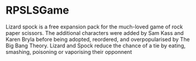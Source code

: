 # RPSLSGame
Lizard spock is a free expansion pack for the much-loved game of rock paper scissors. The additional characters were added by Sam Kass and Karen Bryla before being adopted, reordered, and overpopularised by The Big Bang Theory.  Lizard and Spock reduce the chance of a tie by eating, smashing, poisoning or vaporising their opponnent
